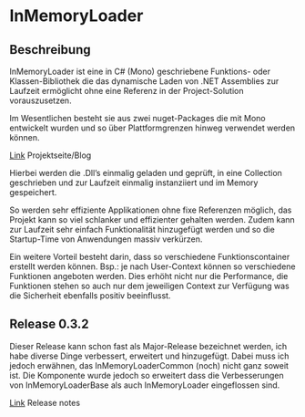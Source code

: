 ﻿# ﻿﻿﻿﻿﻿InMemoryLoader ## BeschreibungInMemoryLoader ist eine in C# (Mono) geschriebene Funktions- oder Klassen-Bibliothek die das dynamische Laden von .NET Assemblies zur Laufzeit ermöglicht ohne eine Referenz in der Project-Solution vorauszusetzen. Im Wesentlichen besteht sie aus zwei nuget-Packages die mit Mono entwickelt wurden und so über Plattformgrenzen hinweg verwendet werden können. [Link](https://responsive-kaysta.ch/blog/inmemoryloader/) Projektseite/BlogHierbei werden die .Dll’s einmalig geladen und geprüft, in eine Collection geschrieben und zur Laufzeit einmalig instanziiert und im Memory gespeichert.So werden sehr effiziente Applikationen ohne fixe Referenzen möglich, das Projekt kann so viel schlanker und effizienter gehalten werden. Zudem kann zur Laufzeit sehr einfach Funktionalität hinzugefügt werden und so die Startup-Time von Anwendungen massiv verkürzen.Ein weitere Vorteil besteht darin, dass so verschiedene Funktionscontainer erstellt werden können. Bsp.: je nach User-Context können so verschiedene Funktionen angeboten werden. Dies erhöht nicht nur die Performance, die Funktionen stehen so auch nur dem jeweiligen Context zur Verfügung was die Sicherheit ebenfalls positiv beeinflusst.## Release 0.3.2Dieser Release kann schon fast als Major-Release bezeichnet werden, ich habe diverse Dinge verbessert, erweitert und hinzugefügt. Dabei muss ich jedoch erwähnen, das InMemoryLoaderCommon (noch) nicht ganz soweit ist. Die Komponente wurde jedoch so erweitert dass die Verbesserungen von InMemoryLoaderBase als auch InMemoryLoader eingeflossen sind.[Link](https://responsive-kaysta.ch/blog/inmemoryloader-base-common-release-032/) Release notes